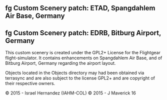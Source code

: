 fg Custom Scenery patch: ETAD, Spangdahlem Air Base, Germany
------------------------------------------------------------
fg Custom Scenery patch: EDRB, Bitburg Airport, Germany
------------------------------------------------------------

This custom scenery is created under the GPL2+ License for the Flightgear flight-simulator.
It contains enhancements on Spangdahlem Air Base, and of Bitburg Airport,  Germany regarding the airport layout.

Objects located in the Objects directory may had been obtained via terrasync and are also subject to the license GPL2+ and are copyright of their respective owners.

:copyright: 2015 - Israel Hernandez (IAHM-COL)
:copyright: 2015 - J Maverick 16
